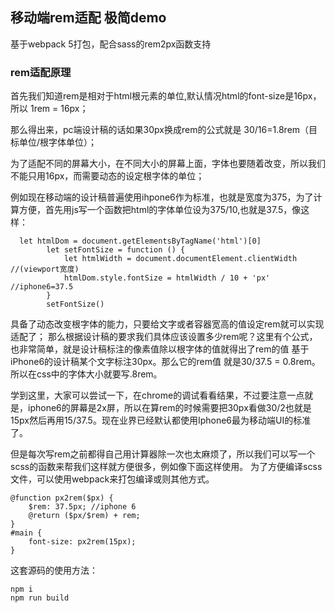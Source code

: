 ## 移动端rem适配 极简demo 
基于webpack 5打包，配合sass的rem2px函数支持

### rem适配原理
首先我们知道rem是相对于html根元素的单位,默认情况html的font-size是16px，所以 1rem = 16px；

那么得出来，pc端设计稿的话如果30px换成rem的公式就是 30/16=1.8rem（目标单位/根字体单位）；

为了适配不同的屏幕大小，在不同大小的屏幕上面，字体也要随着改变，所以我们不能只用16px，而需要动态的设定根字体的单位；

例如现在移动端的设计稿普遍使用ihpone6作为标准，也就是宽度为375，为了计算方便，首先用js写一个函数把html的字体单位设为375/10,也就是37.5，像这样：
```
  let htmlDom = document.getElementsByTagName('html')[0]
        let setFontSize = function () {
            let htmlWidth = document.documentElement.clientWidth //(viewport宽度)
            htmlDom.style.fontSize = htmlWidth / 10 + 'px' //iphone6=37.5
        }
        setFontSize()
```
具备了动态改变根字体的能力，只要给文字或者容器宽高的值设定rem就可以实现适配了；
那么根据设计稿的要求我们具体应该设置多少rem呢？这里有个公式，也非常简单，就是设计稿标注的像素值除以根字体的值就得出了rem的值
基于iPhone6的设计稿某个文字标注30px。那么它的rem值 就是30/37.5 = 0.8rem。 所以在css中的字体大小就要写.8rem。

学到这里，大家可以尝试一下，在chrome的调试看看结果，不过要注意一点就是，iphone6的屏幕是2x屏，所以在算rem的时候需要把30px看做30/2也就是15px然后再用15/37.5。现在业界已经默认都使用Iphone6最为移动端UI的标准了。

但是每次写rem之前都得自己用计算器除一次也太麻烦了，所以我们可以写一个scss的函数来帮我们这样就方便很多，例如像下面这样使用。
为了方便编译scss文件，可以使用webpack来打包编译或则其他方式。
```
@function px2rem($px) {
    $rem: 37.5px; //iphone 6
    @return ($px/$rem) + rem;
}
#main {
    font-size: px2rem(15px); 
}
```
这套源码的使用方法：
```
npm i
npm run build
```